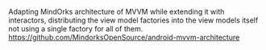 Adapting MindOrks architecture of MVVM while extending it with interactors, distributing the view model factories into the view models itself not using a single factory for all of them.
https://github.com/MindorksOpenSource/android-mvvm-architecture
